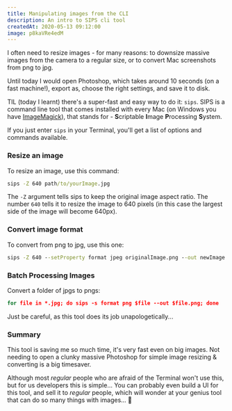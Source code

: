 ```yaml
---
title: Manipulating images from the CLI
description: An intro to SIPS cli tool
createdAt: 2020-05-13 09:12:00
image: p8kaVRe4edM
---
```


I often need to resize images - for many reasons: to downsize massive images from the camera to a regular size, or to convert Mac screenshots from png to jpg.

Until today I would open Photoshop, which takes around 10 seconds (on a fast machine!), export as, choose the right settings, and save it to disk.

TIL (today I learnt) there's a super-fast and easy way to do it: `sips`. SIPS is a command line tool that comes installed with every Mac (on Windows you have [ImageMagick](https://imagemagick.org/index.php)), that stands for - **S**criptable **I**mage **P**rocessing **S**ystem.

If you just enter `sips` in your Terminal, you'll get a list of options and commands available.

### Resize an image

To resize an image, use this command:

```bat
sips -Z 640 path/to/yourImage.jpg
```

The `-Z` argument tells sips to keep the original image aspect ratio. The number `640` tells it to resize the image to 640 pixels (in this case the largest side of the image will become 640px).

### Convert image format

To convert from png to jpg, use this one:

```bat
sips -Z 640 --setProperty format jpeg originalImage.png --out newImage.jpg
```

### Batch Processing Images

Convert a folder of jpgs to pngs:

```bat
for file in *.jpg; do sips -s format png $file --out $file.png; done
```

Just be careful, as this tool does its job unapologetically...

### Summary

This tool is saving me so much time, it's very fast even on big images. Not needing to open a clunky massive Photoshop for simple image resizing & converting is a big timesaver.

Although most _regular_ people who are afraid of the Terminal won't use this, but for us developers this is simple... You can probably even build a UI for this tool, and sell it to _regular_ people, which will wonder at your genius tool that can do so many things with images... 🤣
